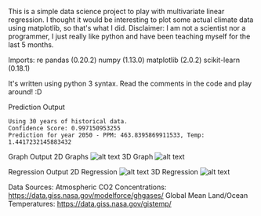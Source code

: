 This is a simple data science project to play with multivariate linear regression.
I thought it would be interesting to plot some actual climate data using matplotlib, so that's what I did.
Disclaimer: I am not a scientist nor a programmer, I just really like python and have been teaching myself for the last 5 months.

Imports:
re
pandas (0.20.2)
numpy (1.13.0)
matplotlib (2.0.2)
scikit-learn (0.18.1)

It's written using python 3 syntax.
Read the comments in the code and play around! :D

Prediction Output

```
Using 30 years of historical data.
Confidence Score: 0.997150953255
Prediction for year 2050 - PPM: 463.8395869911533, Temp: 1.4417232145883432
```

Graph Output
2D Graphs
![alt text](https://raw.githubusercontent.com/kriddaw/climate_project/2d-plt.png)
3D Graph
![alt text](https://raw.githubusercontent.com/kriddaw/climate_project/3d-plt.png)

Regression Output
2D Regression
![alt text](https://raw.githubusercontent.com/kriddaw/climate_project/2d-regr-30yr.png)
3D Regression
![alt text](https://raw.githubusercontent.com/kriddaw/climate_project/3d-regr-30yr.png)

Data Sources:
Atmospheric CO2 Concentrations: https://data.giss.nasa.gov/modelforce/ghgases/
Global Mean Land/Ocean Temperatures: https://data.giss.nasa.gov/gistemp/
